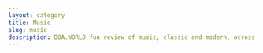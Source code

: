 ```yaml
---
layout: category
title: Music
slug: music
description: BOA.WORLD fun review of music, classic and modern, across all genre from around the world.
---
```

